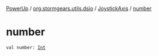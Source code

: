 [PowerUp](../../index.md) / [org.stormgears.utils.dsio](../index.md) / [JoystickAxis](index.md) / [number](./number.md)

# number

`val number: `[`Int`](https://kotlinlang.org/api/latest/jvm/stdlib/kotlin/-int/index.html)